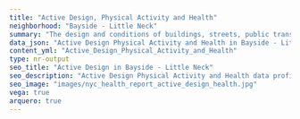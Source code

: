 ```yaml
---
title: "Active Design, Physical Activity and Health"
neighborhood: "Bayside - Little Neck"
summary: "The design and conditions of buildings, streets, public transportation and parks influence physical activity, use of active transportation and other healthy behavior. A neighborhood's features can also impact the safety of its residents."
data_json: "Active Design Physical Activity and Health in Bayside - Little Neck"
content_yml: "Active_Design_Physical_Activity_and_Health"
type: nr-output
seo_title: "Active Design in Bayside - Little Neck"
seo_description: "Active Design Physical Activity and Health data profile for the Bayside - Little Neck neighborhood of NYC."
seo_image: "images/nyc_health_report_active_design_health.jpg"
vega: true
arquero: true
---
```

